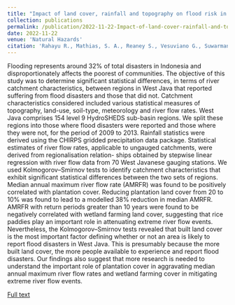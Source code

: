 ```yaml
---
title: "Impact of land cover, rainfall and topography on flood risk in West Java"
collection: publications
permalink: /publication/2022-11-22-Impact-of-land-cover-rainfall-and-topography-on-flood-risk-in-West-Java
date: 2022-11-22
venue: 'Natural Hazards'
citation: 'Rahayu R., Mathias, S. A., Reaney S., Vesuviano G., Suwarman R., Ramdhan A. M. (2022) Impact of land cover, rainfall and topography on flood risk in West Java. _Natural Hazards_ https://doi.org/10.1007/s11069-022-05737-6'
---
```


Flooding represents around 32% of total disasters in Indonesia and disproportionately affects the poorest of communities. The objective of this study was to determine significant statistical differences, in terms of river catchment characteristics, between regions in West Java that reported suffering from flood disasters and those that did not. Catchment characteristics considered included various statistical measures of topography, land-use, soil-type, meteorology and river flow rates. West Java comprises 154 level 9 HydroSHEDS sub-basin regions. We split these regions into those where flood disasters were reported and those where they were not, for the period of 2009 to 2013. Rainfall statistics were derived using the CHIRPS gridded precipitation data package. Statistical estimates of river flow rates, applicable to ungauged catchments, were derived from regionalisation relation- ships obtained by stepwise linear regression with river flow data from 70 West Javanese gauging stations. We used Kolmogorov–Smirnov tests to identify catchment characteristics that exhibit significant statistical differences between the two sets of regions. Median annual maximum river flow rate (AMRFR) was found to be positively correlated with plantation cover. Reducing plantation land cover from 20 to 10% was found to lead to a modelled 38% reduction in median AMRFR. AMRFR with return periods greater than 10 years were found to be negatively correlated with wetland farming land cover, suggesting that rice paddies play an important role in attenuating extreme river flow events. Nevertheless, the Kolmogorov–Smirnov tests revealed that built land cover is the most important factor defining whether or not an area is likely to report flood disasters in West Java. This is presumably because the more built land cover, the more people available to experience and report flood disasters. Our findings also suggest that more research is needed to understand the important role of plantation cover in aggravating median annual maximum river flow rates and wetland farming cover in mitigating extreme river flow events.

[Full text](doi.org/10.1007/s11069-022-05737-6)
